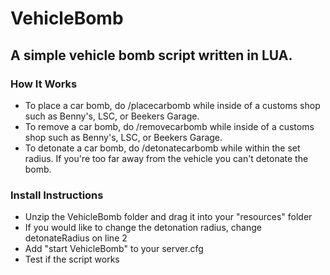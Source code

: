# VehicleBomb
## A simple vehicle bomb script written in LUA.

### How It Works
- To place a car bomb, do /placecarbomb while inside of a customs shop such as Benny's, LSC, or Beekers Garage.
- To remove a car bomb, do /removecarbomb while inside of a customs shop such as Benny's, LSC, or Beekers Garage.
- To detonate a car bomb, do /detonatecarbomb while within the set radius. If you're too far away from the vehicle you can't detonate the bomb.

### Install Instructions
- Unzip the VehicleBomb folder and drag it into your "resources" folder
- If you would like to change the detonation radius, change detonateRadius on line 2
- Add "start VehicleBomb" to your server.cfg
- Test if the script works
